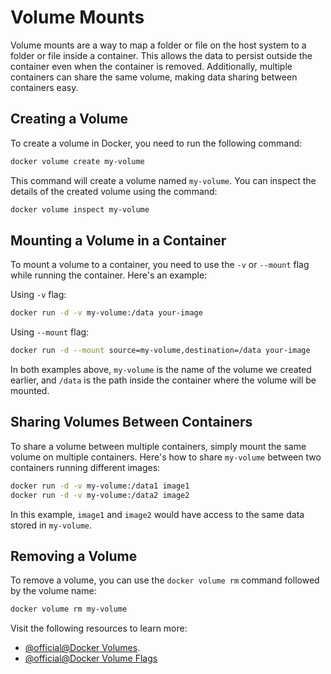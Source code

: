 # Volume Mounts

Volume mounts are a way to map a folder or file on the host system to a folder or file inside a container. This allows the data to persist outside the container even when the container is removed. Additionally, multiple containers can share the same volume, making data sharing between containers easy.

## Creating a Volume

To create a volume in Docker, you need to run the following command:

```bash
docker volume create my-volume
```

This command will create a volume named `my-volume`. You can inspect the details of the created volume using the command:

```bash
docker volume inspect my-volume
```

## Mounting a Volume in a Container

To mount a volume to a container, you need to use the `-v` or `--mount` flag while running the container. Here's an example:

Using `-v` flag:

```bash
docker run -d -v my-volume:/data your-image
```

Using `--mount` flag:

```bash
docker run -d --mount source=my-volume,destination=/data your-image
```

In both examples above, `my-volume` is the name of the volume we created earlier, and `/data` is the path inside the container where the volume will be mounted.

## Sharing Volumes Between Containers

To share a volume between multiple containers, simply mount the same volume on multiple containers. Here's how to share `my-volume` between two containers running different images:

```bash
docker run -d -v my-volume:/data1 image1
docker run -d -v my-volume:/data2 image2
```

In this example, `image1` and `image2` would have access to the same data stored in `my-volume`.

## Removing a Volume

To remove a volume, you can use the `docker volume rm` command followed by the volume name:

```bash
docker volume rm my-volume
```

Visit the following resources to learn more:

- [@official@Docker Volumes](https://docs.docker.com/storage/volumes/).
- [@official@Docker Volume Flags](https://docs.docker.com/storage/bind-mounts/#choose-the--v-or---mount-flag)
